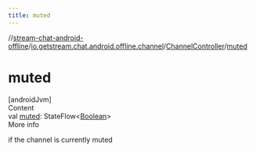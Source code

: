 ```yaml
---
title: muted
---
```

//[stream-chat-android-offline](../../../index.md)/[io.getstream.chat.android.offline.channel](../index.md)/[ChannelController](index.md)/[muted](muted.md)



# muted  
[androidJvm]  
Content  
val [muted](muted.md): StateFlow&lt;[Boolean](https://kotlinlang.org/api/latest/jvm/stdlib/kotlin/-boolean/index.html)&gt;  
More info  


if the channel is currently muted

  



